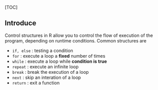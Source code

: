 [TOC]

## Introduce

Control structures in R allow you to control the flow of execution of the program, depending on runtime conditions. Common structures are

- `if, else` : testing a condition
- `for` : execute a loop a **fixed** number of times
- `while` : execute a loop while **condition is true**
- `repeat` : execute an infinite loop
- `break` : break the execution of a loop
- `next` : skip an interation of a loop
- `return` : exit a function

